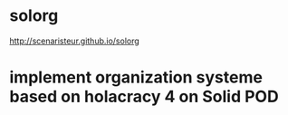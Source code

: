 # solorg
http://scenaristeur.github.io/solorg

# implement organization systeme based on holacracy 4 on Solid POD
